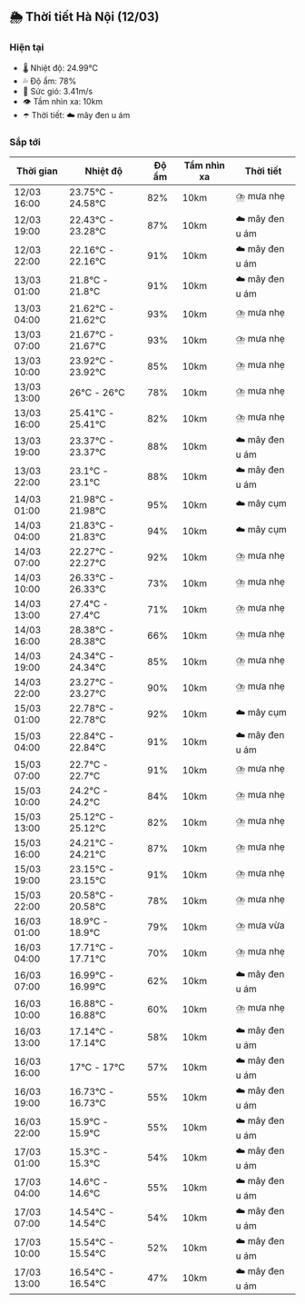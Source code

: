 ## 🌦️ Thời tiết Hà Nội (12/03)

### Hiện tại

- 🌡️ Nhiệt độ: 24.99℃
- 💦 Độ ẩm: 78%
- 💨 Sức gió: 3.41m/s
- 👁️ Tầm nhìn xa: 10km
- ☂️ Thời tiết: ☁️ mây đen u ám

### Sắp tới

| Thời gian | Nhiệt độ | Độ ẩm | Tầm nhìn xa | Thời tiết |
| --- | --- | --- | --- | --- |
| 12/03 16:00 | 23.75℃ - 24.58℃ | 82% | 10km | ⛈️ mưa nhẹ |
| 12/03 19:00 | 22.43℃ - 23.28℃ | 87% | 10km | ☁️ mây đen u ám |
| 12/03 22:00 | 22.16℃ - 22.16℃ | 91% | 10km | ☁️ mây đen u ám |
| 13/03 01:00 | 21.8℃ - 21.8℃ | 91% | 10km | ☁️ mây đen u ám |
| 13/03 04:00 | 21.62℃ - 21.62℃ | 93% | 10km | ⛈️ mưa nhẹ |
| 13/03 07:00 | 21.67℃ - 21.67℃ | 93% | 10km | ⛈️ mưa nhẹ |
| 13/03 10:00 | 23.92℃ - 23.92℃ | 85% | 10km | ⛈️ mưa nhẹ |
| 13/03 13:00 | 26℃ - 26℃ | 78% | 10km | ⛈️ mưa nhẹ |
| 13/03 16:00 | 25.41℃ - 25.41℃ | 82% | 10km | ⛈️ mưa nhẹ |
| 13/03 19:00 | 23.37℃ - 23.37℃ | 88% | 10km | ☁️ mây đen u ám |
| 13/03 22:00 | 23.1℃ - 23.1℃ | 88% | 10km | ☁️ mây đen u ám |
| 14/03 01:00 | 21.98℃ - 21.98℃ | 95% | 10km | ☁️ mây cụm |
| 14/03 04:00 | 21.83℃ - 21.83℃ | 94% | 10km | ☁️ mây cụm |
| 14/03 07:00 | 22.27℃ - 22.27℃ | 92% | 10km | ⛈️ mưa nhẹ |
| 14/03 10:00 | 26.33℃ - 26.33℃ | 73% | 10km | ⛈️ mưa nhẹ |
| 14/03 13:00 | 27.4℃ - 27.4℃ | 71% | 10km | ⛈️ mưa nhẹ |
| 14/03 16:00 | 28.38℃ - 28.38℃ | 66% | 10km | ⛈️ mưa nhẹ |
| 14/03 19:00 | 24.34℃ - 24.34℃ | 85% | 10km | ⛈️ mưa nhẹ |
| 14/03 22:00 | 23.27℃ - 23.27℃ | 90% | 10km | ⛈️ mưa nhẹ |
| 15/03 01:00 | 22.78℃ - 22.78℃ | 92% | 10km | ☁️ mây cụm |
| 15/03 04:00 | 22.84℃ - 22.84℃ | 91% | 10km | ☁️ mây đen u ám |
| 15/03 07:00 | 22.7℃ - 22.7℃ | 91% | 10km | ⛈️ mưa nhẹ |
| 15/03 10:00 | 24.2℃ - 24.2℃ | 84% | 10km | ⛈️ mưa nhẹ |
| 15/03 13:00 | 25.12℃ - 25.12℃ | 82% | 10km | ⛈️ mưa nhẹ |
| 15/03 16:00 | 24.21℃ - 24.21℃ | 87% | 10km | ⛈️ mưa nhẹ |
| 15/03 19:00 | 23.15℃ - 23.15℃ | 91% | 10km | ⛈️ mưa nhẹ |
| 15/03 22:00 | 20.58℃ - 20.58℃ | 78% | 10km | ⛈️ mưa nhẹ |
| 16/03 01:00 | 18.9℃ - 18.9℃ | 79% | 10km | ⛈️ mưa vừa |
| 16/03 04:00 | 17.71℃ - 17.71℃ | 70% | 10km | ⛈️ mưa nhẹ |
| 16/03 07:00 | 16.99℃ - 16.99℃ | 62% | 10km | ☁️ mây đen u ám |
| 16/03 10:00 | 16.88℃ - 16.88℃ | 60% | 10km | ⛈️ mưa nhẹ |
| 16/03 13:00 | 17.14℃ - 17.14℃ | 58% | 10km | ☁️ mây đen u ám |
| 16/03 16:00 | 17℃ - 17℃ | 57% | 10km | ☁️ mây đen u ám |
| 16/03 19:00 | 16.73℃ - 16.73℃ | 55% | 10km | ☁️ mây đen u ám |
| 16/03 22:00 | 15.9℃ - 15.9℃ | 55% | 10km | ☁️ mây đen u ám |
| 17/03 01:00 | 15.3℃ - 15.3℃ | 54% | 10km | ☁️ mây đen u ám |
| 17/03 04:00 | 14.6℃ - 14.6℃ | 55% | 10km | ☁️ mây đen u ám |
| 17/03 07:00 | 14.54℃ - 14.54℃ | 54% | 10km | ☁️ mây đen u ám |
| 17/03 10:00 | 15.54℃ - 15.54℃ | 52% | 10km | ☁️ mây đen u ám |
| 17/03 13:00 | 16.54℃ - 16.54℃ | 47% | 10km | ☁️ mây đen u ám |
